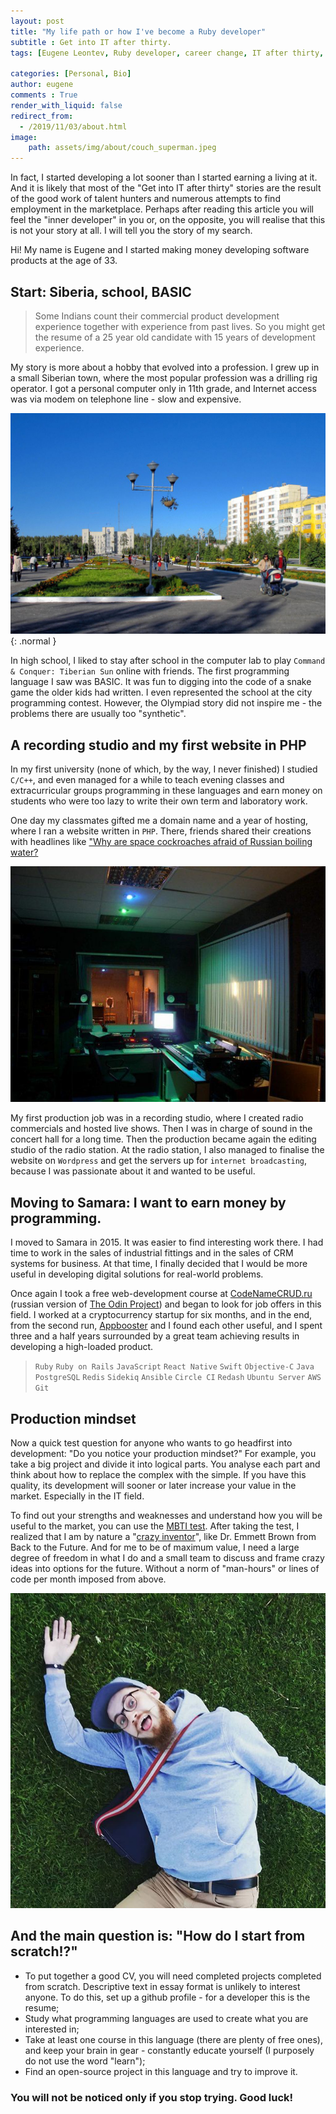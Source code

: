 ```yaml
---
layout: post
title: "My life path or how I've become a Ruby developer"
subtitle : Get into IT after thirty.
tags: [Eugene Leontev, Ruby developer, career change, IT after thirty, software development, personal journey, Siberia, programming, bio, blogging]

categories: [Personal, Bio]
author: eugene
comments : True
render_with_liquid: false
redirect_from:
  - /2019/11/03/about.html
image:
    path: assets/img/about/couch_superman.jpeg
---
```


In fact, I started developing a lot sooner than I started earning a living at it. And it is likely that most of the "Get into IT after thirty" stories are the result of the good work of talent hunters and numerous attempts to find employment in the marketplace. Perhaps after reading this article you will feel the "inner developer" in you or, on the opposite, you will realise that this is not your story at all. I will tell you the story of my search.

Hi! My name is Eugene and I started making money developing software products at the age of 33.

## Start: Siberia, school, BASIC

> Some Indians count their commercial product development experience together with experience from past lives. So you might get the resume of a 25 year old candidate with 15 years of development experience.

My story is more about a hobby that evolved into a profession. I grew up in a small Siberian town, where the most popular profession was a drilling rig operator. I got a personal computer only in 11th grade, and Internet access was via modem on telephone line - slow and expensive.

![Siberian town](/assets/img/city_center_of_Noyabrsk.png){: .normal }

In high school, I liked to stay after school in the computer lab to play `Command & Conquer: Tiberian Sun` online with friends. The first programming language I saw was BASIC. It was fun to digging into the code of a snake game the older kids had written. I even represented the school at the city programming contest. However, the Olympiad story did not inspire me - the problems there are usually too "synthetic".

## A recording studio and my first website in PHP

In my first university (none of which, by the way, I never finished) I studied `C/C++`, and even managed for a while to teach evening classes and extracurricular groups programming in these languages and earn money on students who were too lazy to write their own term and laboratory work.

One day my classmates gifted me a domain name and a year of hosting, where I ran a website written in `PHP`. There, friends shared their creations with headlines like ["Why are space cockroaches afraid of Russian boiling water?](https://web.archive.org/web/20041207180526/http://punkov.net/bred/jam/38.php)

![Production studio](/assets/img/about/first_production.jpeg)

My first production job was in a recording studio, where I created radio commercials and hosted live shows. Then I was in charge of sound in the concert hall for a long time. Then the production became again the editing studio of the radio station. At the radio station, I also managed to finalise the website on `Wordpress` and get the servers up for `internet broadcasting`, because I was passionate about it and wanted to be useful.

## Moving to Samara: I want to earn money by programming.

I moved to Samara in 2015. It was easier to find interesting work there. I had time to work in the sales of industrial fittings and in the sales of CRM systems for business. At that time, I finally decided that I would be more useful in developing digital solutions for real-world problems.

Once again I took a free web-development course at [CodeNameCRUD.ru](https://web.archive.org/web/20210117215521/https://codenamecrud.ru/) (russian version of [The Odin Project](https://www.theodinproject.com/)) and began to look for job offers in this field. I worked at a cryptocurrency startup for six months, and in the end, from the second run, [Appbooster](https://appbooster.com/) and I found each other useful, and I spent three and a half years surrounded by a great team achieving results in developing a high-loaded product.

> `Ruby` `Ruby on Rails` `JavaScript` `React Native` `Swift` `Objective-C` `Java` `PostgreSQL` `Redis` `Sidekiq` `Ansible` `Circle CI` `Redash` `Ubuntu Server` `AWS` `Git`

## Production mindset

Now a quick test question for anyone who wants to go headfirst into development: "Do you notice your production mindset?"
For example, you take a big project and divide it into logical parts. You analyse each part and think about how to replace the complex with the simple. If you have this quality, its development will sooner or later increase your value in the market. Especially in the IT field.

To find out your strengths and weaknesses and understand how you will be useful to the market, you can use the [MBTI test](https://www.16personalities.com/free-personality-test/6a7f9e5fa9c8b). After taking the test, I realized that I am by nature a "[crazy inventor](https://www.16personalities.com/entp-personality)", like Dr. Emmett Brown from Back to the Future. And for me to be of maximum value, I need a large degree of freedom in what I do and a small team to discuss and frame crazy ideas into options for the future. Without a norm of "man-hours" or lines of code per month imposed from above.

![marsovo pole](/assets/img/na_marsovom.png)

## And the main question is: "How do I start from scratch!?"

- To put together a good CV, you will need completed projects completed from scratch. Descriptive text in essay format is unlikely to interest anyone. To do this, set up a github profile - for a developer this is the resume;
- Study what programming languages are used to create what you are interested in;
- Take at least one course in this language (there are plenty of free ones), and keep your brain in gear - constantly educate yourself (I purposely do not use the word "learn");
- Find an open-source project in this language and try to improve it.

### You will not be noticed only if you stop trying. Good luck!
